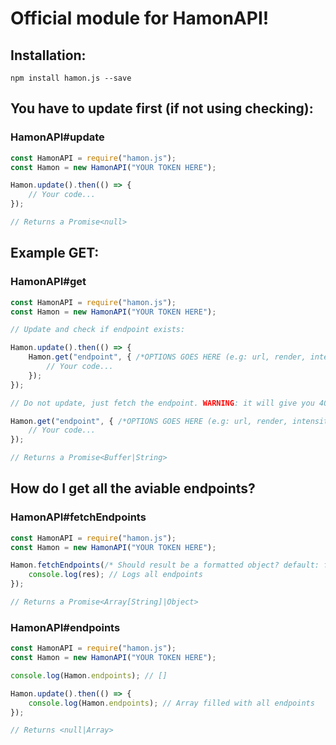 # Official module for HamonAPI!

## Installation:
```
npm install hamon.js --save
```

## You have to update first (if not using checking):

### HamonAPI#update

```js
const HamonAPI = require("hamon.js");
const Hamon = new HamonAPI("YOUR TOKEN HERE");

Hamon.update().then(() => {
    // Your code...
});

// Returns a Promise<null>
```

## Example GET:

### HamonAPI#get

```js
const HamonAPI = require("hamon.js");
const Hamon = new HamonAPI("YOUR TOKEN HERE");

// Update and check if endpoint exists:

Hamon.update().then(() => {
    Hamon.get("endpoint", { /*OPTIONS GOES HERE (e.g: url, render, intensity, ...)*/ }).then(res => {
        // Your code...
    });
});

// Do not update, just fetch the endpoint. WARNING: it will give you 400 errors if endpoint name is invalid!

Hamon.get("endpoint", { /*OPTIONS GOES HERE (e.g: url, render, intensity, ...)*/ }, false).then(res => {
    // Your code...
});

// Returns a Promise<Buffer|String>
```

## How do I get all the aviable endpoints?

### HamonAPI#fetchEndpoints

```js
const HamonAPI = require("hamon.js");
const Hamon = new HamonAPI("YOUR TOKEN HERE");

Hamon.fetchEndpoints(/* Should result be a formatted object? default: false, type: Boolean */).then(res => {
    console.log(res); // Logs all endpoints
});

// Returns a Promise<Array[String]|Object>
```

### HamonAPI#endpoints

```js
const HamonAPI = require("hamon.js");
const Hamon = new HamonAPI("YOUR TOKEN HERE");

console.log(Hamon.endpoints); // []

Hamon.update().then(() => {
    console.log(Hamon.endpoints); // Array filled with all endpoints
});

// Returns <null|Array>
```

